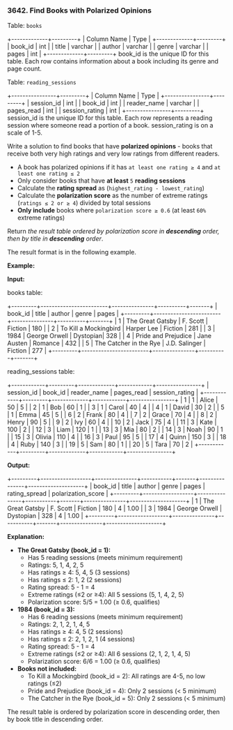 ### 3642\. Find Books with Polarized Opinions

Table: `books`

+-------------+---------+
| Column Name | Type    |
+-------------+---------+
| book\_id     | int     |
| title       | varchar |
| author      | varchar |
| genre       | varchar |
| pages       | int     |
+-------------+---------+
book\_id is the unique ID for this table.
Each row contains information about a book including its genre and page count.

Table: `reading_sessions`

+----------------+---------+
| Column Name    | Type    |
+----------------+---------+
| session\_id     | int     |
| book\_id        | int     |
| reader\_name    | varchar |
| pages\_read     | int     |
| session\_rating | int     |
+----------------+---------+
session\_id is the unique ID for this table.
Each row represents a reading session where someone read a portion of a book. session\_rating is on a scale of 1-5.

Write a solution to find books that have **polarized opinions** - books that receive both very high ratings and very low ratings from different readers.

*   A book has polarized opinions if it has `at least one rating ≥ 4` and `at least one rating ≤ 2`
*   Only consider books that have **at least** `5` **reading sessions**
*   Calculate the **rating spread** as (`highest_rating - lowest_rating`)
*   Calculate the **polarization score** as the number of extreme ratings (`ratings ≤ 2 or ≥ 4`) divided by total sessions
*   **Only include** books where `polarization score ≥ 0.6` (at least `60%` extreme ratings)

Return _the result table ordered by polarization score in **descending** order, then by title in **descending** order_.

The result format is in the following example.

**Example:**

**Input:**

books table:

+---------+------------------------+---------------+----------+-------+
| book\_id | title                  | author        | genre    | pages |
+---------+------------------------+---------------+----------+-------+
| 1       | The Great Gatsby       | F. Scott      | Fiction  | 180   |
| 2       | To Kill a Mockingbird  | Harper Lee    | Fiction  | 281   |
| 3       | 1984                   | George Orwell | Dystopian| 328   |
| 4       | Pride and Prejudice    | Jane Austen   | Romance  | 432   |
| 5       | The Catcher in the Rye | J.D. Salinger | Fiction  | 277   |
+---------+------------------------+---------------+----------+-------+

reading\_sessions table:

+------------+---------+-------------+------------+----------------+
| session\_id | book\_id | reader\_name | pages\_read | session\_rating |
+------------+---------+-------------+------------+----------------+
| 1          | 1       | Alice       | 50         | 5              |
| 2          | 1       | Bob         | 60         | 1              |
| 3          | 1       | Carol       | 40         | 4              |
| 4          | 1       | David       | 30         | 2              |
| 5          | 1       | Emma        | 45         | 5              |
| 6          | 2       | Frank       | 80         | 4              |
| 7          | 2       | Grace       | 70         | 4              |
| 8          | 2       | Henry       | 90         | 5              |
| 9          | 2       | Ivy         | 60         | 4              |
| 10         | 2       | Jack        | 75         | 4              |
| 11         | 3       | Kate        | 100        | 2              |
| 12         | 3       | Liam        | 120        | 1              |
| 13         | 3       | Mia         | 80         | 2              |
| 14         | 3       | Noah        | 90         | 1              |
| 15         | 3       | Olivia      | 110        | 4              |
| 16         | 3       | Paul        | 95         | 5              |
| 17         | 4       | Quinn       | 150        | 3              |
| 18         | 4       | Ruby        | 140        | 3              |
| 19         | 5       | Sam         | 80         | 1              |
| 20         | 5       | Tara        | 70         | 2              |
+------------+---------+-------------+------------+----------------+

**Output:**

+---------+------------------+---------------+-----------+-------+---------------+--------------------+
| book\_id | title            | author        | genre     | pages | rating\_spread | polarization\_score |
+---------+------------------+---------------+-----------+-------+---------------+--------------------+
| 1       | The Great Gatsby | F. Scott      | Fiction   | 180   | 4             | 1.00               |
| 3       | 1984             | George Orwell | Dystopian | 328   | 4             | 1.00               |
+---------+------------------+---------------+-----------+-------+---------------+--------------------+

**Explanation:**

*   **The Great Gatsby (book\_id = 1):**
    *   Has 5 reading sessions (meets minimum requirement)
    *   Ratings: 5, 1, 4, 2, 5
    *   Has ratings ≥ 4: 5, 4, 5 (3 sessions)
    *   Has ratings ≤ 2: 1, 2 (2 sessions)
    *   Rating spread: 5 - 1 = 4
    *   Extreme ratings (≤2 or ≥4): All 5 sessions (5, 1, 4, 2, 5)
    *   Polarization score: 5/5 = 1.00 (≥ 0.6, qualifies)
*   **1984 (book\_id = 3):**
    *   Has 6 reading sessions (meets minimum requirement)
    *   Ratings: 2, 1, 2, 1, 4, 5
    *   Has ratings ≥ 4: 4, 5 (2 sessions)
    *   Has ratings ≤ 2: 2, 1, 2, 1 (4 sessions)
    *   Rating spread: 5 - 1 = 4
    *   Extreme ratings (≤2 or ≥4): All 6 sessions (2, 1, 2, 1, 4, 5)
    *   Polarization score: 6/6 = 1.00 (≥ 0.6, qualifies)
*   **Books not included:**
    *   To Kill a Mockingbird (book\_id = 2): All ratings are 4-5, no low ratings (≤2)
    *   Pride and Prejudice (book\_id = 4): Only 2 sessions (< 5 minimum)
    *   The Catcher in the Rye (book\_id = 5): Only 2 sessions (< 5 minimum)

The result table is ordered by polarization score in descending order, then by book title in descending order.
